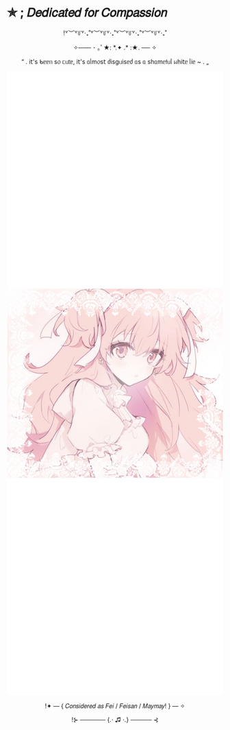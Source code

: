 # ✯ ; 𝐷𝑒𝑑𝑖𝑐𝑎𝑡𝑒𝑑 𝑓𝑜𝑟 𝐶𝑜𝑚𝑝𝑎𝑠𝑠𝑖𝑜𝑛
<p align="center">!꒷︶꒷꒥꒷‧₊˚꒷︶꒷꒥꒷‧₊˚꒷︶꒷꒥꒷‧₊˚꒷︶꒷꒥꒷‧₊˚

<p align="center">✧─── ･ ｡ﾟ★: *.✦ .* :★. ── ✧

<p align="center">“ . і𝗍's ᑲᥱᥱᥒ s᥆ ᥴᥙ𝗍ᥱ, і𝗍's ᥲᥣm᥆s𝗍 ძіsgᥙіsᥱძ ᥲs ᥲ sһᥲmᥱ𝖿ᥙᥣ ᥕһі𝗍ᥱ ᥣіᥱ ~ . „

  ![image Alt](https://github.com/mmarshmary/hiw-to-do-this/blob/d044e7d68e3833720f8123e3d4875dba1c3fac2a/Untitled76_20250217175718.png) 
![Image Alt](https://github.com/mmarshmary/hiw-to-do-this/blob/2afa26909ebc602eefc060673d68316bda4b074b/Untitled75_20250217174310.png) 
![image Alt](https://github.com/mmarshmary/hiw-to-do-this/blob/d044e7d68e3833720f8123e3d4875dba1c3fac2a/Untitled76_20250217175718.png) 
<p align="center">!✦ — { 𝐶𝑜𝑛𝑠𝑖𝑑𝑒𝑟𝑒𝑑 𝑎𝑠 𝐹𝑒𝑖 / 𝐹𝑒𝑖𝑠𝑎𝑛 / 𝑀𝑎𝑦𝑚𝑎𝑦! } — ✧

<p align="center">!⊱ ────── {.⋅ ♫ ⋅.} ───── ⊰
